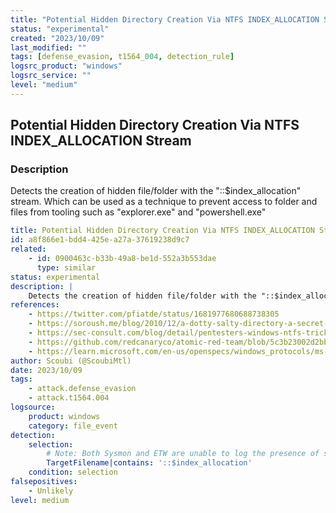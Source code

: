 ```yaml
---
title: "Potential Hidden Directory Creation Via NTFS INDEX_ALLOCATION Stream"
status: "experimental"
created: "2023/10/09"
last_modified: ""
tags: [defense_evasion, t1564_004, detection_rule]
logsrc_product: "windows"
logsrc_service: ""
level: "medium"
---
```


## Potential Hidden Directory Creation Via NTFS INDEX_ALLOCATION Stream

### Description

Detects the creation of hidden file/folder with the "::$index_allocation" stream. Which can be used as a technique to prevent access to folder and files from tooling such as "explorer.exe" and "powershell.exe"


```yml
title: Potential Hidden Directory Creation Via NTFS INDEX_ALLOCATION Stream
id: a8f866e1-bdd4-425e-a27a-37619238d9c7
related:
    - id: 0900463c-b33b-49a8-be1d-552a3b553dae
      type: similar
status: experimental
description: |
    Detects the creation of hidden file/folder with the "::$index_allocation" stream. Which can be used as a technique to prevent access to folder and files from tooling such as "explorer.exe" and "powershell.exe"
references:
    - https://twitter.com/pfiatde/status/1681977680688738305
    - https://soroush.me/blog/2010/12/a-dotty-salty-directory-a-secret-place-in-ntfs-for-secret-files/
    - https://sec-consult.com/blog/detail/pentesters-windows-ntfs-tricks-collection/
    - https://github.com/redcanaryco/atomic-red-team/blob/5c3b23002d2bbede3c07e7307165fc2a235a427d/atomics/T1564.004/T1564.004.md#atomic-test-5---create-hidden-directory-via-index_allocation
    - https://learn.microsoft.com/en-us/openspecs/windows_protocols/ms-fscc/c54dec26-1551-4d3a-a0ea-4fa40f848eb3
author: Scoubi (@ScoubiMtl)
date: 2023/10/09
tags:
    - attack.defense_evasion
    - attack.t1564.004
logsource:
    product: windows
    category: file_event
detection:
    selection:
        # Note: Both Sysmon and ETW are unable to log the presence of such streams in the CommandLine. But EDRs such as Crowdstrike are able to use e.g. CMD console history. Users are advised to test this before usage
        TargetFilename|contains: '::$index_allocation'
    condition: selection
falsepositives:
    - Unlikely
level: medium

```
